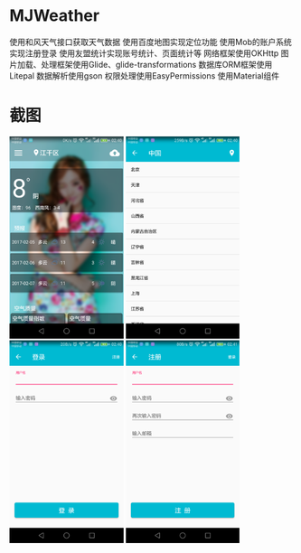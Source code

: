 # MJWeather
    
   使用和风天气接口获取天气数据
   使用百度地图实现定位功能
   使用Mob的账户系统实现注册登录
   使用友盟统计实现账号统计、页面统计等
   网络框架使用OKHttp
   图片加载、处理框架使用Glide、glide-transformations
   数据库ORM框架使用Litepal
   数据解析使用gson
   权限处理使用EasyPermissions
   使用Material组件
    
# 截图
<img src="screenshot/main.png" width="40%">
<img src="screenshot/citylist.png" width="40%">

<img src="screenshot/login.png" width="40%">
<img src="screenshot/singin.png" width="40%">
